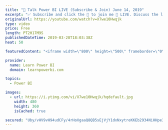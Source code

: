 ```yaml
---
title: "🔴 Talk Power BI LIVE (Subscribe & Join) June 14, 2019"
excerpt: "✅ Subscribe and click the 🔔 to join me 🔴 LIVE. Discuss the latest in Power BI and ask any Power BI question. 💡 Join the Talk Power BI Insider's Club at http://www.TalkPowerBI.com for special privileges and access  Hello, I am Avi Singh, Microsoft MVP and Power BI Pro! I just love talking about Power"
originalUrl: https://youtube.com/watch?v=X7we10Hwqjk
type: video
price: Free
length: PT2H17M9S
publishedDateTime: 2019-03-28T18:03:38Z
heat: 50

featuredContent: "<iframe width=\"800\" height=\"500\" frameborder=\"0\" src=\"https://www.youtube.com/embed/X7we10Hwqjk\" allow=\"accelerometer; autoplay; encrypted-media; gyroscope; picture-in-picture\" allowfullscreen></iframe>"

provider:
  name: Learn Power BI
  domain: learnpowerbi.com

topics:
  - Power BI

images:
  - url: https://i.ytimg.com/vi/X7we10Hwqjk/hqdefault.jpg
    width: 480
    height: 360
    isCached: true

secured: "Uby/vHV9vH94udCFy/4rHoXgaaQ8QB5sEjVjY1dxNxytreKKEb2934NiHHpe3Qf4P3Is0aKnw04kmIcrrOZx11toQ3XQQowYC1JGh+1ACdgizl8067BJRv0fwDIvGU5Ic6lZGNvWvrGDD+tJYp94yLXBocT5PFfHtIrC6NKwk7rvchYDHJE3vDBgFtF41wyvp0noPpc2oHDOxiVula96SGeX8kC+W3i29ASZmOztt4oT6izf1hw1tJKECousMxoYYhcRKuJ2jAxp2T6UkC2CylZC/Yxe9UpGGKQqgW8K/9igXk263ELEdfugGuOyrsHvFZJcXe/vv2RxwpbxBTERVAq0FhAyXVwTbZxJ1SAJDpHC9DWHmUdrBFROVoajfaguLOpogXeo/M00SUpyIxyA/AZd9Qmq2VpXnP5kTSVkU1M=;LIvflyQegt/bNJ3yX/lNfA=="
---
```



